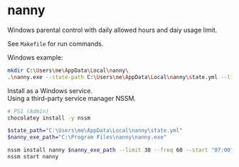 # nanny
Windows parental control with daily allowed hours and daiy usage limit.

See `Makefile` for run commands.

Windows example:
```bash
mkdir C:\Users\me\AppData\Local\nanny\
.\nanny.exe --state-path C:\Users\me\AppData\Local\nanny\state.yml --limit 90 --start "07:00" --end "21:00" --freq 30
```

Install as a Windows service.   
Using a third-party service manager NSSM.   
```bash
# PS1 (Admin)
chocolatey install -y nssm 

$state_path="C:\Users\me\AppData\Local\nanny\state.yml"
$nanny_exe_path="C:\Program Files\nanny\nanny.exe"

nssm install nanny $nanny_exe_path --limit 30 --freq 60 --start "07:00" --end "10:00" --state-path $state_path
nssm start nanny
```

